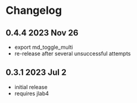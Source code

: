 # Changelog

## 0.4.4 2023 Nov 26

- export md_toggle_multi
- re-release after several unsuccessful attempts

## 0.3.1 2023 Jul 2

- initial release
- requires jlab4
